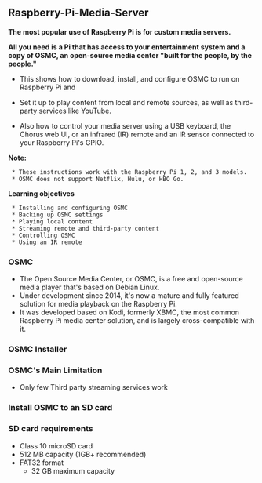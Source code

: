 ## Raspberry-Pi-Media-Server

**The most popular use of Raspberry Pi is for custom media servers.**

**All you need is a Pi that has access to your entertainment system and a copy of OSMC, an open-source media center "built for the people, by the people."** 

* This shows how to download, install, and configure OSMC to run on Raspberry Pi and 
* Set it up to play content from local and remote sources, as well as third-party services like YouTube. 
 
* Also how to control your media server using a USB keyboard, the Chorus web UI, or an infrared (IR) remote and an IR sensor connected to your Raspberry Pi's GPIO.

**Note:**

     * These instructions work with the Raspberry Pi 1, 2, and 3 models. 
     * OSMC does not support Netflix, Hulu, or HBO Go.
     
**Learning objectives**

     * Installing and configuring OSMC
     * Backing up OSMC settings
     * Playing local content
     * Streaming remote and third-party content
     * Controlling OSMC
     * Using an IR remote

### OSMC 

  - The Open Source Media Center, or OSMC, is a free and open-source media player that's based on Debian Linux. 
  - Under development since 2014, it's now a mature and fully featured solution for media playback on the Raspberry Pi. 
  - It was developed based on Kodi, formerly XBMC, the most common Raspberry Pi media center solution, and is largely cross-compatible with it.

### OSMC Installer



### OSMC's Main Limitation
   
   - Only few Third party streaming services work

### Install OSMC to an SD card




### SD card requirements

  - Class 10 microSD card
  - 512 MB capacity (1GB+ recommended)
  - FAT32 format
     - 32 GB maximum capacity 
